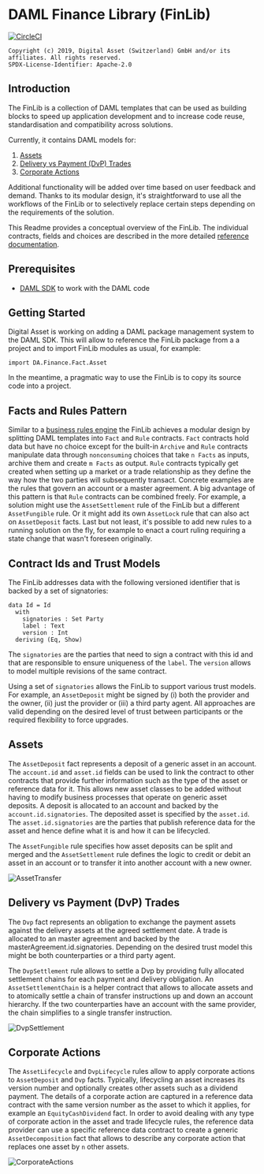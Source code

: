 # DAML Finance Library (FinLib)

[![CircleCI](https://circleci.com/gh/digital-asset/lib-finance.svg?style=svg)](https://circleci.com/gh/digital-asset/lib-finance)

    Copyright (c) 2019, Digital Asset (Switzerland) GmbH and/or its affiliates. All rights reserved.
    SPDX-License-Identifier: Apache-2.0

## Introduction

The FinLib is a collection of DAML templates that can be used as building
blocks to speed up application development and to increase code reuse,
standardisation and compatibility across solutions.

Currently, it contains DAML models for:

1. [Assets](#assets)
2. [Delivery vs Payment (DvP) Trades](#delivery-vs-payment-(dvp)-trades)
3. [Corporate Actions](#corporate-actions)

Additional functionality will be added over time based on user feedback
and demand. Thanks to its modular design, it's straightforward to use
all the workflows of the FinLib or to selectively replace certain steps
depending on the requirements of the solution.

This Readme provides a conceptual overview of the FinLib. The individual
contracts, fields and choices are described in the more detailed
[reference documentation](docs/Reference.md).

## Prerequisites

* [DAML SDK](https://daml.com/) to work with the DAML code

## Getting Started

Digital Asset is working on adding a DAML package management system to
the DAML SDK. This will allow to reference the FinLib package from a
a project and to import FinLib modules as usual, for example:

```
import DA.Finance.Fact.Asset
```

In the meantime, a pragmatic way to use the FinLib is to copy its
source code into a project.

## Facts and Rules Pattern

Similar to a [business rules engine](https://en.wikipedia.org/wiki/Business_rules_engine)
the FinLib achieves a modular design by splitting DAML templates into `Fact`
and `Rule` contracts. `Fact` contracts hold data but have no choice except
for the built-in `Archive` and `Rule` contracts manipulate data through
`nonconsuming` choices that take `n Facts` as inputs, archive them and
create `m Facts` as output. `Rule` contracts typically get created when
setting up a market or a trade relationship as they define the way how
the two parties will subsequently transact. Concrete examples are the
rules that govern an account or a master agreement. A big advantage
of this pattern is that `Rule` contracts can be combined freely. For
example, a solution might use the `AssetSettlement` rule of the FinLib
but a different `AssetFungible` rule. Or it might add its own `AssetLock`
rule that can also act on `AssetDeposit` facts. Last but not least, it's
possible to add new rules to a running solution on the fly, for example
to enact a court ruling requiring a state change that wasn't foreseen
originally.

## Contract Ids and Trust Models

The FinLib addresses data with the following versioned identifier that is
backed by a set of signatories:

```
data Id = Id
  with
    signatories : Set Party
    label : Text
    version : Int
  deriving (Eq, Show)
```

The `signatories` are the parties that need to sign a contract with this id
and that are responsible to ensure uniqueness of the `label`. The `version`
allows to model multiple revisions of the same contract.

Using a set of `signatories` allows the FinLib to support various trust models.
For example, an `AssetDeposit` might be signed by (i) both the provider and
the owner, (ii) just the provider or (iii) a third party agent. All approaches
are valid depending on the desired level of trust between participants or the
required flexibility to force upgrades.

## Assets

The `AssetDeposit` fact represents a deposit of a generic asset in an account.
The `account.id` and `asset.id` fields can be used to link the contract to other
contracts that provide further information such as the type of the asset or
reference data for it. This allows new asset classes to be added without having
to modify business processes that operate on generic asset deposits. A deposit
is allocated to an account and backed by the `account.id.signatories`. The
deposited asset is specified by the `asset.id`. The `asset.id.signatories` are
the parties that publish reference data for the asset and hence define what
it is and how it can be lifecycled.

The `AssetFungible` rule specifies how asset deposits can be split and merged and
the `AssetSettlement` rule defines the logic to credit or debit an asset in an
account or to transfer it into another account with a new owner.

![AssetTransfer](docs/AssetTransfer.png)

## Delivery vs Payment (DvP) Trades

The `Dvp` fact represents an obligation to exchange the payment assets against
the delivery assets at the agreed settlement date. A trade is allocated to an
master agreement and backed by the masterAgreement.id.signatories.
Depending on the desired trust model this might be both counterparties or a
third party agent.

The `DvpSettlement` rule allows to settle a Dvp by providing fully allocated
settlement chains for each payment and delivery obligation. An `AssetSettlementChain`
is a helper contract that allows to allocate assets and to atomically settle
a chain of transfer instructions up and down an account hierarchy. If the two
counterparties have an account with the same provider, the chain simplifies to
a single transfer instruction.

![DvpSettlement](docs/DvpSettlement.png)

## Corporate Actions

The `AssetLifecycle` and `DvpLifecycle` rules allow to apply corporate actions
to `AssetDeposit` and `Dvp` facts. Typically, lifecycling an asset increases
its version number and optionally creates other assets such as a dividend
payment. The details of a corporate action are captured in a reference data
contract with the same version number as the asset to which it applies, for
example an `EquityCashDividend` fact. In order to avoid dealing with any type
of corporate action in the asset and trade lifecycle rules, the reference data
provider can use a specific reference data contract to create a generic
`AssetDecomposition` fact that allows to describe any corporate action that
replaces one asset by `n` other assets.

![CorporateActions](docs/CorporateActions.png)
